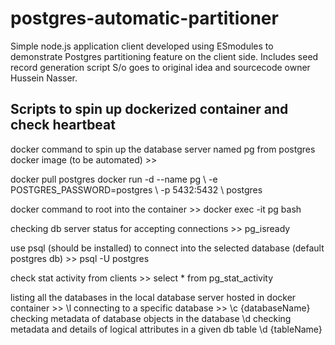 # postgres-automatic-partitioner
Simple node.js application client developed using ESmodules to demonstrate Postgres partitioning feature on the client side. Includes seed record generation script
S/o goes to original idea and sourcecode owner Hussein Nasser.

## Scripts to spin up dockerized container and check heartbeat
docker command to spin up the database server named pg from postgres docker image (to be automated) >>

docker pull postgres 
docker run -d --name pg \\ 
-e POSTGRES_PASSWORD=postgres \\ 
-p 5432:5432 \\ 
postgres

docker command to root into the container >>
docker exec -it pg bash

checking db server status for accepting connections >> 
pg_isready

use psql (should be installed) to connect into the selected database (default postgres db) >>
psql -U postgres

check stat activity from clients >>
select * from pg_stat_activity

listing all the databases in the local database server hosted in docker container >>
\l
connecting to a specific database >>
\c {databaseName}
checking metadata of database objects in the database
\d 
checking metadata and details of logical attributes in a given db table
\d {tableName}